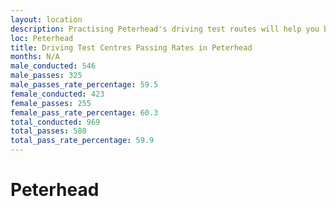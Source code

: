 ```yaml
---
layout: location
description: Practising Peterhead's driving test routes will help you become more confident in your gear-changing abilities.
loc: Peterhead
title: Driving Test Centres Passing Rates in Peterhead
months: N/A
male_conducted: 546
male_passes: 325
male_passes_rate_percentage: 59.5
female_conducted: 423
female_passes: 255
female_pass_rate_percentage: 60.3
total_conducted: 969
total_passes: 580
total_pass_rate_percentage: 59.9
---
```


# Peterhead
